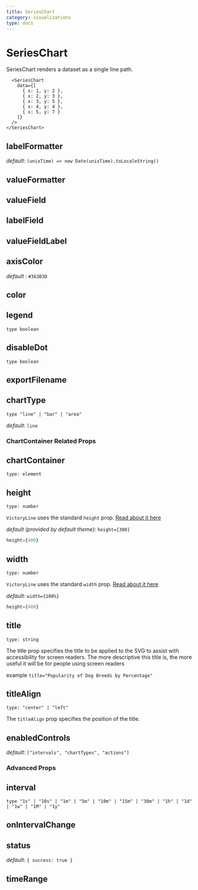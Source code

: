 ```yaml
---
title: SeriesChart
category: visualizations
type: docs
---
```


# SeriesChart

SeriesChart renders a dataset as a single line path.

```playground
  <SeriesChart
    data={[
      { x: 1, y: 2 },
      { x: 2, y: 3 },
      { x: 3, y: 5 },
      { x: 4, y: 4 },
      { x: 5, y: 7 }
    ]}
  />
</SeriesChart>
```

## labelFormatter

_default_: `(unixTime) => new Date(unixTime).toLocaleString()`

## valueFormatter

## valueField

## labelField

## valueFieldLabel

## axisColor

_default_ : `#363B3D`

## color

## legend

`type boolean`

## disableDot

`type boolean`

## exportFilename

## chartType

`type "line" | "bar" | "area"`

_default_: `line`

### ChartContainer Related Props

## chartContainer

`type: element`

## height

`type: number`

`VictoryLine` uses the standard `height` prop. [Read about it here](/docs/common-props#height)

_default (provided by default theme):_ `height={300}`

```jsx
height={400}
```

## width

`type: number`

`VictoryLine` uses the standard `width` prop. [Read about it here](/docs/common-props#width)

_default:_ `width={100%}`

```jsx
height={400}
```

## title

`type: string`

The title prop specifies the title to be applied to the SVG to assist with accessibility for screen readers. The more descriptive this title is, the more useful it will be for people using screen readers

example `title="Popularity of Dog Breeds by Percentage"`

## titleAlign

`type: "center" | "left"`

The `titleAlign` prop specifies the position of the title.

## enabledControls

_default_: `["intervals", "chartTypes", "actions"]`

### Advanced Props

## interval

`type "1s" | "10s" | "1m" | "5m" | "10m" | "15m" | "30m" | "1h" | "1d" | "1w" | "1M" | "1y"`

## onIntervalChange

## status

_default_: `{ success: true }`

## timeRange
